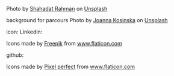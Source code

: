 <span>Photo by <a href="https://unsplash.com/@hishahadat?utm_source=unsplash&amp;utm_medium=referral&amp;utm_content=creditCopyText">Shahadat Rahman</a> on <a href="https://unsplash.com/s/photos/coding?utm_source=unsplash&amp;utm_medium=referral&amp;utm_content=creditCopyText">Unsplash</a></span>

background for parcours
<span>Photo by <a href="https://unsplash.com/@joannakosinska?utm_source=unsplash&amp;utm_medium=referral&amp;utm_content=creditCopyText">Joanna Kosinska</a> on <a href="https://unsplash.com/s/photos/book?utm_source=unsplash&amp;utm_medium=referral&amp;utm_content=creditCopyText">Unsplash</a></span>



icon:
Linkedin:

<div>Icons made by <a href="https://www.freepik.com" title="Freepik">Freepik</a> from <a href="https://www.flaticon.com/" title="Flaticon">www.flaticon.com</a></div>


github:

<div>Icons made by <a href="https://www.flaticon.com/authors/pixel-perfect" title="Pixel perfect">Pixel perfect</a> from <a href="https://www.flaticon.com/" title="Flaticon">www.flaticon.com</a></div>